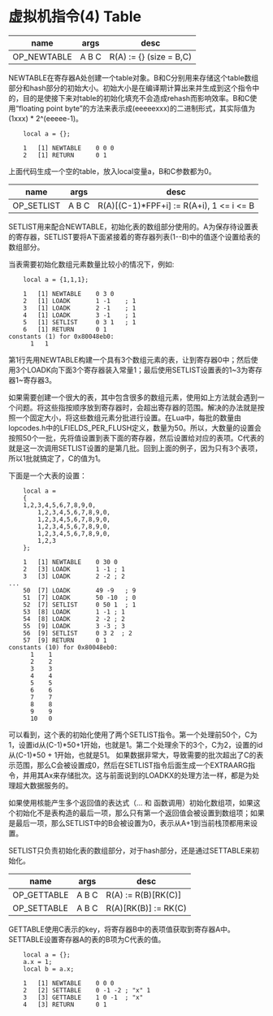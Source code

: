 # 虚拟机指令(4) Table

 name | args | desc 
------------ | ------------- | -------------
 OP_NEWTABLE | A B C | R(A) := {} (size = B,C) 

NEWTABLE在寄存器A处创建一个table对象。B和C分别用来存储这个table数组部分和hash部分的初始大小。初始大小是在编译期计算出来并生成到这个指令中的，目的是使接下来对table的初始化填充不会造成rehash而影响效率。B和C使用“floating point byte”的方法来表示成(eeeeexxx)的二进制形式，其实际值为(1xxx) * 2^(eeeee-1)。

```
    local a = {};  
```
```
    1   [1] NEWTABLE    0 0 0  
    2   [1] RETURN      0 1 
```

上面代码生成一个空的table，放入local变量a，B和C参数都为0。


 name | args | desc 
------------ | ------------- | -------------
 OP_SETLIST | A B C | R(A)[(C-1)*FPF+i] := R(A+i), 1 <= i <= B 

SETLIST用来配合NEWTABLE，初始化表的数组部分使用的。A为保存待设置表的寄存器，SETLIST要将A下面紧接着的寄存器列表(1--B)中的值逐个设置给表的数组部分。

当表需要初始化数组元素数量比较小的情况下，例如:


```
    local a = {1,1,1}; 
```
```
	1	[1]	NEWTABLE	0 3 0
	2	[1]	LOADK    	1 -1	; 1
	3	[1]	LOADK    	2 -1	; 1
	4	[1]	LOADK    	3 -1	; 1
	5	[1]	SETLIST  	0 3 1	; 1
	6	[1]	RETURN   	0 1
constants (1) for 0x80048eb0:
	  1   1 
```

第1行先用NEWTABLE构建一个具有3个数组元素的表，让到寄存器0中；然后使用3个LOADK向下面3个寄存器装入常量1；最后使用SETLIST设置表的1~3为寄存器1~寄存器3。

如果需要创建一个很大的表，其中包含很多的数组元素，使用如上方法就会遇到一个问题。将这些指按顺序放到寄存器时，会超出寄存器的范围。解决的办法就是按照一个固定大小，将这些数组元素分批进行设置。在Lua中，每批的数量由lopcodes.h中的LFIELDS_PER_FLUSH定义，数量为50。所以，大数量的设置会按照50个一批，先将值设置到表下面的寄存器，然后设置给对应的表项。C代表的就是这一次调用SETLIST设置的是第几批。回到上面的例子，因为只有3个表项，所以1批就搞定了，C的值为1。

下面是一个大表的设置：

```
    local a = 
    {
	1,2,3,4,5,6,7,8,9,0,
    	1,2,3,4,5,6,7,8,9,0,
    	1,2,3,4,5,6,7,8,9,0,
    	1,2,3,4,5,6,7,8,9,0,
    	1,2,3,4,5,6,7,8,9,0,
    	1,2,3
    };

```
```
	1	[1]	NEWTABLE	0 30 0
	2	[3]	LOADK    	1 -1 ; 1
	3	[3]	LOADK    	2 -2 ; 2 
...
	50	[7]	LOADK		49 -9	; 9
	51	[7]	LOADK    	50 -10	; 0
	52	[7]	SETLIST  	0 50 1	; 1
	53	[8]	LOADK    	1 -1 ; 1
	54	[8]	LOADK    	2 -2 ; 2
	55	[9]	LOADK    	3 -3 ; 3
	56	[9]	SETLIST  	0 3 2  ; 2
	57	[9]	RETURN   	0 1
constants (10) for 0x80048eb0:
	  1    1
	  2    2
	  3    3
	  4    4
	  5    5
	  6    6
	  7    7
	  8    8
	  9    9
	  10   0 
```
可以看到，这个表的初始化使用了两个SETLIST指令。第一个处理前50个，C为1，设置id从(C-1)*50+1开始，也就是1。第二个处理余下的3个，C为2，设置的id从(C-1)*50 + 1开始，也就是51。
如果数据非常大，导致需要的批次超出了C的表示范围，那么C会被设置成0，然后在SETLIST指令后面生成一个EXTRAARG指令，并用其Ax来存储批次。这与前面说到的LOADKX的处理方法一样，都是为处理超大数据服务的。

如果使用核能产生多个返回值的表达式（... 和 函数调用）初始化数组项，如果这个初始化不是表构造的最后一项，那么只有第一个返回值会被设置到数组项；如果是最后一项，那么SETLIST中的B会被设置为0，表示从A+1到当前栈顶都用来设置。

SETLIST只负责初始化表的数组部分，对于hash部分，还是通过SETTABLE来初始化。

 name | args | desc 
------------ | ------------- | -------------
 OP_GETTABLE | A B C | R(A) := R(B)[RK(C)] 
 OP_SETTABLE | A B C | R(A)[RK(B)] := RK(C) 


GETTABLE使用C表示的key，将寄存器B中的表项值获取到寄存器A中。SETTABLE设置寄存器A的表的B项为C代表的值。

```
    local a = {};
    a.x = 1;
    local b = a.x;

```

```
	1	[1]	NEWTABLE	0 0 0
	2	[2]	SETTABLE 	0 -1 -2	; "x" 1
	3	[3]	GETTABLE 	1 0 -1	; "x"
	4	[3]	RETURN   	0 1 
```